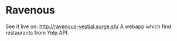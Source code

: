 # Ravenous

See it live on: http://ravenous-vestial.surge.sh/
A webapp which find restaurants from Yelp API.

